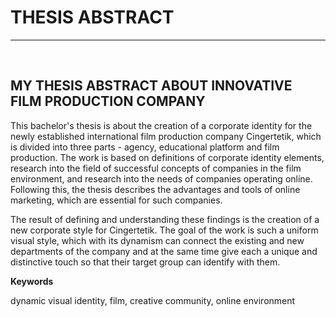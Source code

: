 # THESIS ABSTRACT
- - -

<br>

## MY THESIS ABSTRACT ABOUT INNOVATIVE FILM PRODUCTION COMPANY
This bachelor's thesis is about the creation of a corporate identity for the newly established international film production company Cingertetik, which is divided into three parts - agency, educational platform and film production. The work is based on definitions of corporate identity elements, research into the field of successful concepts of companies in the film environment, and research into the needs of companies operating online. Following this, the thesis describes the advantages and tools of online marketing, which are essential for such companies.

The result of defining and understanding these findings is the creation of a new corporate style for Cingertetik. The goal of the work is such a uniform visual style, which with its dynamism can connect the existing and new departments of the company and at the same time give each a unique and distinctive touch so that their target group can identify with them.

**Keywords**

dynamic visual identity, film, creative community, online environment

